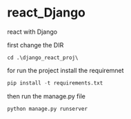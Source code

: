 # react_Django
react with Django 


first change the DIR 

 ```linux
cd .\django_react_proj\
```

for run the project install the requiremnet

```python
pip install -t requirements.txt
```


then run the manage.py file 

```pytohn
python manage.py runserver 
```
